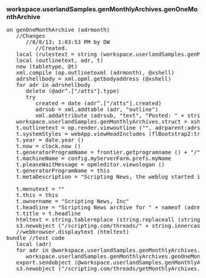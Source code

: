 ### workspace.userlandSamples.genMonthlyArchives.genOneMonthArchive
<pre>
on genOneMonthArchive (adrmonth)
   //Changes
      //8/8/13; 1:03:53 PM by DW
         //Created.
   local (rulestext = string (workspace.userlandSamples.genMonthlyArchives.rules), htmltext = "", indentlevel = 0, maxstories = 25, xshell, adrshellbody)
   local (outlinetext, adr, t)
   new (tabletype, @t)
   xml.compile (op.outlinetoxml (adrmonth), @xshell)
   adrshellbody = xml.opml.getbodyaddress (@xshell)
   for adr in adrshellbody
      delete (@adr^.["/atts"].type)
      try
         created = date (adr^.["/atts"].created)
         adrsub = xml.addtable (adr, "outline")
         xml.addattribute (adrsub, "text", "<span class=\"whenPosted\">Posted: " + string (created) + ".</span>")
   workspace.userlandSamples.genMonthlyArchives.struct = xshell
   t.outlinetext = op.render.viewoutline ("", adrparent:adrshellbody, adrInitialRulesText: @rulestext)
   t.systemStyles = webApp.viewHeadIncludes (flBootstrap2:true)
   t.year = date.year ()
   t.now = clock.now ()
   t.generatorProgramName = frontier.getprogramname () + "/" + string.popfilefromaddress (this)
   t.machineName = config.myServerFarm.prefs.myName
   t.pleaseWaitMessage = opmleditor.viewslogan ()
   t.generatorProgramName = this
   t.metaDescription = "Scripting News, the weblog started in 1997 that bootstrapped the blogging revolution."
   
   t.menutext = ""
   t.this = this
   t.ownername = "Scripting News, Inc"
   t.headline = "Scripting News archive for " + nameof (adrmonth^)
   t.title = t.headline
   htmltext = string.tablereplace (string.replaceall (string (workspace.userlandSamples.genMonthlyArchives.template), "\r", "\r\n"), @t)
   s3.newobject ("/scripting.com/threads/" + string.innercasename (nameof (adrmonth^)) + ".html", htmltext)
   //webbrowser.displaytext (htmltext)
bundle //test code
   local (adr)
   for adr in @workspace.userlandSamples.genMonthlyArchives.months
      workspace.userlandSamples.genMonthlyArchives.genOneMonthArchive (adr)
   export.sendobject (@workspace.userlandSamples.genMonthlyArchives, "ohio:getMonthlyArchives.fttb")
   s3.newobject ("/scripting.com/threads/getMonthlyArchives.fttb", file.readwholefile ("ohio:getMonthlyArchives.fttb"))
   

</pre>